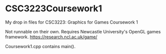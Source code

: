 # CSC3223Coursework1
My drop in files for CSC3223: Graphics for Games Coursework 1

Not runnable on their own. Requires Newcastle University's OpenGL games framework. https://research.ncl.ac.uk/game/

Coursework1.cpp contains main().

